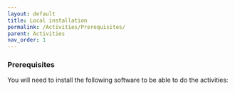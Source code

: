```yaml
---
layout: default
title: Local installation
permalink: /Activities/Prerequisites/
parent: Activities
nav_order: 1
---
```


### Prerequisites
You will need to install the following software to be able to do the activities: